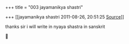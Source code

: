 +++
title = "003 jayamanikya shastri"

+++
[[jayamanikya shastri	2011-08-26, 20:51:25 [Source](https://groups.google.com/g/bvparishat/c/UU2Fsgg9SEY)]]



thanks sir i will write in nyaya shastra in sanskrit  



